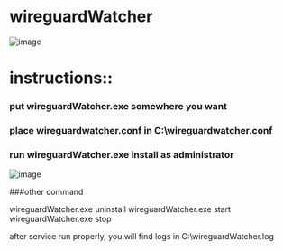 # wireguardWatcher

![image](https://github.com/JMichaelKane/wireguardWatcher/assets/1865471/73422c2e-c8c1-417a-b1ff-9b02d79c2ada)


# instructions::
### put wireguardWatcher.exe somewhere you want
### place wireguardwatcher.conf in C:\\wireguardwatcher.conf
### run wireguardWatcher.exe install as administrator
![image](https://github.com/JMichaelKane/wireguardWatcher/assets/1865471/7a1508e7-3284-4178-b0e8-c4690db23411)





###other command

wireguardWatcher.exe uninstall
wireguardWatcher.exe start
wireguardWatcher.exe stop

after service run properly, you will find logs in C:\\wireguardWatcher.log
